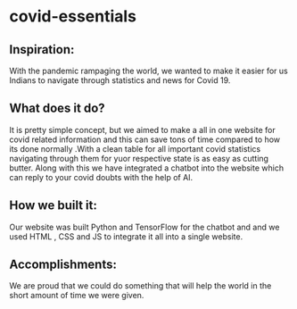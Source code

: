# covid-essentials
 
## Inspiration: 
With the pandemic rampaging the world, we wanted to make it easier for us Indians to navigate through statistics and news for Covid 19. 

## What does it do? 
It is pretty simple concept, but we aimed to make a all in one website for covid related information and this can save tons of time compared to how its done normally .With a clean table for all important covid statistics navigating through them for yuor respective state is as easy as cutting butter. Along with this we have integrated a chatbot into the website which can reply to your covid doubts with the help of AI. 

## How we built it:
Our website was built Python and TensorFlow for the chatbot and and we used HTML , CSS and JS to integrate it all into a single website. 

## Accomplishments:
 We are proud that we could do something that will help the world in the short amount of time we were given.
